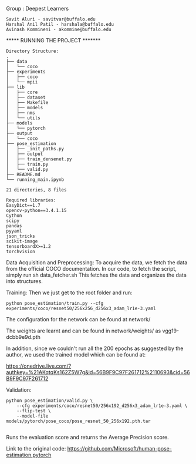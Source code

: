 Group : Deepest Learners
```
Savit Aluri - savitvar@buffalo.edu
Harshal Anil Patil - harshala@buffalo.edu
Avinash Kommineni - akommine@buffalo.edu
```
***** RUNNING THE PROJECT *******
```
Directory Structure:
.
├── data
│   └── coco
├── experiments
│   ├── coco
│   └── mpii
├── lib
│   ├── core
│   ├── dataset
│   ├── Makefile
│   ├── models
│   ├── nms
│   └── utils
├── models
│   └── pytorch
├── output
│   └── coco
├── pose_estimation
│   ├── _init_paths.py
│   ├── output
│   ├── train_densenet.py
│   ├── train.py
│   └── valid.py
├── README.md
└── running_main.ipynb

21 directories, 8 files
```
```
Required libraries: 
EasyDict==1.7
opencv-python==3.4.1.15
Cython
scipy
pandas
pyyaml
json_tricks
scikit-image
tensorboardX>=1.2
torchvision
```
Data Acquisition and Preprocessing: 
To acquire the data, we fetch the data from the official COCO documentation. In our code, to fetch the script, simply run
sh data_fetcher.sh
This fetches the data and organizes the data into structures.
 

Training: 
Then we just get to the root folder and run:

```
python pose_estimation/train.py --cfg experiments/coco/resnet50/256x256_d256x3_adam_lr1e-3.yaml
```
The configuration for the network can be found at network/

The weights are learnt and can be found in network/weights/ as vgg19-dcbb9e9d.pth

In addition, since we couldn't run all the 200 epochs as suggested by the author, we used the trained model which can be found at:

https://onedrive.live.com/?authkey=%21AKqtqKs162Z5W7g&id=56B9F9C97F261712%2110693&cid=56B9F9C97F261712

Validation: 
```
python pose_estimation/valid.py \
    --cfg experiments/coco/resnet50/256x192_d256x3_adam_lr1e-3.yaml \
    --flip-test \
    --model-file models/pytorch/pose_coco/pose_resnet_50_256x192.pth.tar


```
Runs the evaluation score and returns the Average Precision score. 


Link to the original code: 
https://github.com/Microsoft/human-pose-estimation.pytorch
